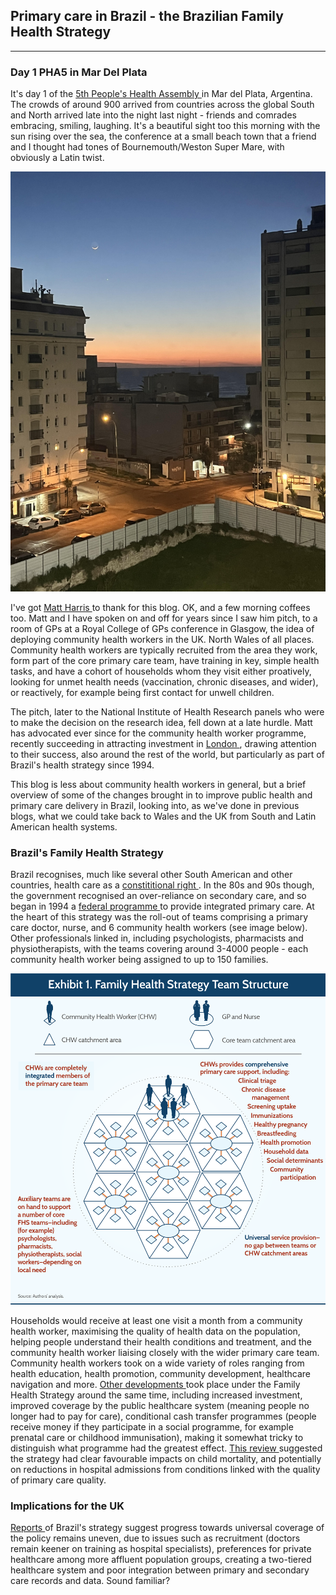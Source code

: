 ## Primary care in Brazil - the Brazilian Family Health Strategy

---

### Day 1 PHA5 in Mar Del Plata

It's day 1 of the <a href="https://phmovement.org/pha5"> 5th People's Health Assembly <a/> in Mar del Plata, Argentina. The crowds of around 900 arrived from countries across the global South and North arrived late into the night last night - friends and comrades embracing, smiling, laughing. It's a beautiful sight too this morning with the sun rising over the sea, the conference at a small beach town that a friend and I thought had tones of Bournemouth/Weston Super Mare, with obviously a Latin twist.

![Mar Del Plata sunrise](/assets/mdp_sunrise.jpg)

I've got <a href ="https://www.imperial.ac.uk/people/m.harris"> Matt Harris <a/> to thank for this blog. OK, and a few morning coffees too. Matt and I have spoken on and off for years since I saw him pitch, to a room of GPs at a Royal College of GPs conference in Glasgow, the idea of deploying community health workers in the UK. North Wales of all places. Community health workers are typically recruited from the area they work, form part of the core primary care team, have training in key, simple health tasks, and have a cohort of households whom they visit either proatively, looking for unmet health needs (vaccination, chronic diseases, and wider), or reactively, for example being first contact for unwell children.

The pitch, later to the National Institute of Health Research panels who were to make the decision on the research idea, fell down at a late hurdle. Matt has advocated ever since for the community health worker programme, recently succeeding in attracting investment in <a href="https://www.newlocal.org.uk/articles/community-health-workers/"> London <a/>, drawing attention to their success, also around the rest of the world, but particularly as part of Brazil's health strategy since 1994.

This blog is less about community health workers in general, but a brief overview of some of the changes brought in to improve public health and primary care delivery in Brazil, looking into, as we've done in previous blogs, what we could take back to Wales and the UK from South and Latin American health systems.

### Brazil's Family Health Strategy

Brazil recognises, much like several other South American and other countries, health care as a <a href="https://histecon.fas.harvard.edu/climate-loss/brazil/index.html#:~:text=This%20right%20is%20unambiguously%20outlined,and%20equal%20access%20to%20all"> constititional right <a/>. In the 80s and 90s though, the government recognised an over-reliance on secondary care, and so began in 1994 a <a href="https://www.commonwealthfund.org/publications/case-study/2016/dec/brazils-family-health-strategy-using-community-health-care-workers#:~:text=Brazil's%20Family%20Health%20Strategy%20started,six%20CHWs%20(Exhibit%201)."> federal programme <a/> to provide integrated primary care. At the heart of this strategy was the roll-out of teams comprising a primary care doctor, nurse, and 6 community health workers (see image below). Other professionals linked in, including psychologists, pharmacists and physiotherapists, with the teams covering around 3-4000 people - each community health worker being assigned to up to 150 families.

![Brazil primary care team](/assets/brazil_graphic.png)

Households would receive at least one visit a month from a community health worker, maximising the quality of health data on the population, helping people understand their health conditions and treatment, and the community health worker liaising closely with the wider primary care team. Community health workers took on a wide variety of roles ranging from health education, health promotion, community development, healthcare navigation and more. <a href="https://journals.plos.org/plosone/article?id=10.1371/journal.pone.0182336"> Other developments <a/> took place under the Family Health Strategy around the same time, including increased investment, improved coverage by the public healthcare system (meaning people no longer had to pay for care), conditional cash transfer programmes (people receive money if they participate in a social programme, for example prenatal care or childhood immunisation), making it somewhat tricky to distinguish what programme had the greatest effect. <a href="https://journals.plos.org/plosone/article?id=10.1371/journal.pone.0182336"> This review <a/> suggested the strategy had clear favourable impacts on child mortality, and potentially on reductions in hospital admissions from conditions linked with the quality of primary care quality.

### Implications for the UK

<a href="https://www.commonwealthfund.org/publications/case-study/2016/dec/brazils-family-health-strategy-using-community-health-care-workers#:~:text=Brazil's%20Family%20Health%20Strategy%20started,six%20CHWs%20(Exhibit%201)."> Reports <a/> of Brazil's strategy suggest progress towards universal coverage of the policy remains uneven, due to issues such as recruitment (doctors remain keener on training as hospital specialists), preferences for private healthcare among more affluent population groups, creating a two-tiered healthcare system and poor integration between primary and secondary care records and data. Sound familiar?




